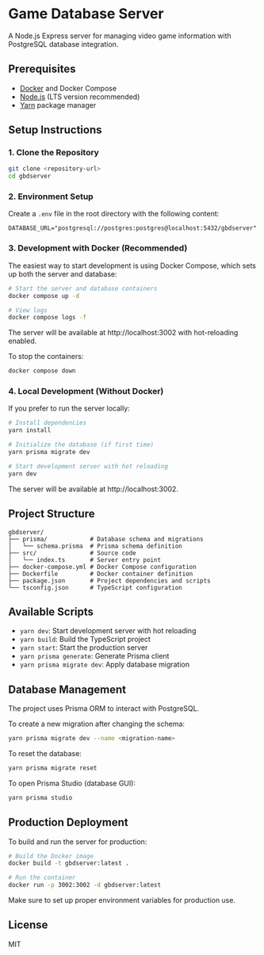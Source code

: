 # Game Database Server

A Node.js Express server for managing video game information with PostgreSQL database integration.

## Prerequisites

- [Docker](https://www.docker.com/get-started) and Docker Compose
- [Node.js](https://nodejs.org/) (LTS version recommended)
- [Yarn](https://yarnpkg.com/) package manager

## Setup Instructions

### 1. Clone the Repository

```bash
git clone <repository-url>
cd gbdserver
```

### 2. Environment Setup

Create a `.env` file in the root directory with the following content:

```
DATABASE_URL="postgresql://postgres:postgres@localhost:5432/gbdserver"
```

### 3. Development with Docker (Recommended)

The easiest way to start development is using Docker Compose, which sets up both the server and database:

```bash
# Start the server and database containers
docker compose up -d

# View logs
docker compose logs -f
```

The server will be available at http://localhost:3002 with hot-reloading enabled.

To stop the containers:

```bash
docker compose down
```

### 4. Local Development (Without Docker)

If you prefer to run the server locally:

```bash
# Install dependencies
yarn install

# Initialize the database (if first time)
yarn prisma migrate dev

# Start development server with hot reloading
yarn dev
```

The server will be available at http://localhost:3002.

## Project Structure

```
gbdserver/
├── prisma/            # Database schema and migrations
│   └── schema.prisma  # Prisma schema definition
├── src/               # Source code
│   └── index.ts       # Server entry point
├── docker-compose.yml # Docker Compose configuration
├── Dockerfile         # Docker container definition
├── package.json       # Project dependencies and scripts
└── tsconfig.json      # TypeScript configuration
```

## Available Scripts

- `yarn dev`: Start development server with hot reloading
- `yarn build`: Build the TypeScript project
- `yarn start`: Start the production server
- `yarn prisma generate`: Generate Prisma client
- `yarn prisma migrate dev`: Apply database migration

## Database Management

The project uses Prisma ORM to interact with PostgreSQL. 

To create a new migration after changing the schema:

```bash
yarn prisma migrate dev --name <migration-name>
```

To reset the database:

```bash
yarn prisma migrate reset
```

To open Prisma Studio (database GUI):

```bash
yarn prisma studio
```

## Production Deployment

To build and run the server for production:

```bash
# Build the Docker image
docker build -t gbdserver:latest .

# Run the container
docker run -p 3002:3002 -d gbdserver:latest
```

Make sure to set up proper environment variables for production use.

## License

MIT